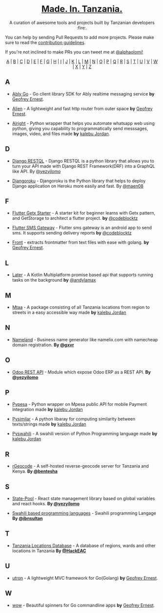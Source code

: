<h1 align="center">
  <a href="https://tanzania-developers-community.github.io/made-in-tanzania/">
    Made. In. Tanzania.
  </a>
</h1>
<p align="center">A curation of awesome tools and projects built by Tanzanian developers :fire:.

You can help by sending Pull Requests to add more projects. Please make sure to read the [contribution guidelines](https://github.com/Tanzania-Developers-Community/made-in-tanzania/blob/main/contributing.md).

If you're not inclined to make PRs you can tweet me at [@alphaolomi!](https://twitter.com/AlphaOlomi)
</p>

<p align="center">
  <a href="#A">A</a> | <a href="#B">B</a> | <a href="#C">C</a> | <a href="#D">D</a> | <a href="#E">E</a> | <a href="#F">F</a> | <a href="#G">G</a> | <a href="#H">H</a> | <a href="#I">I</a> | <a href="#J">J</a> | <a href="#K">K</a> | <a href="#L">L</a> | <a href="#M">M</a> | <a href="#N">N</a> | <a href="#O">O</a> | <a href="#P">P</a> | <a href="#Q">Q</a> | <a href="#R">R</a> | <a href="#S">S</a> | <a href="#T">T</a> | <a href="#U">U</a> | <a href="#V">V</a> | <a href="#W">W</a> | <a href="#X">X</a> | <a href="#Y">Y</a> | <a href="#Z">Z</a>
</p>

## <a name="A"> </a>A

- [Ably Go](https://github.com/ably/ably-go) - Go client library SDK for Ably realtime messaging service **by** [Geofrey Ernest](https://github.com/gernest).

- [Alien](https://github.com/gernest/alien) - A lightweight and fast http router from outer space **by** [Geofrey Ernest](https://github.com/gernest).

- [Alright](https://github.com/kalebu/alright) - Python wrapper that helps you automate whatsapp web using python, giving you capability to programmatically send messsages, images, video, and files made **by** [kalebu Jordan](https://github.com/Kalebu).

<!-- 
## <a name="B"> </a>B 
- [Project Name](https://github.com/username/projectname) - Some description. **By [@username](https://twitter.com/username)**

-->

## <a name="D"> </a>D

- [Django RESTQL](https://github.com/yezyilomo/django-restql) - Django RESTQL is a python library that allows you to turn your API made with Django REST Framework(DRF) into a GraphQL like API. By [@yezyilomo](https://twitter.com/yezyilomo)

- [Djangoroku](https://github.com/maen08/djangoroku) - Djangoroku is the Python library that helps to deploy Django application on Heroku more easily and fast. By [@maen08](https://twitter.com/maentechie)

## <a name="F"> </a>F

- [Flutter Getx Starter](https://github.com/codeblocktz/Codeblock-Flutter-Getx-Starter) - A starter kit for beginner learns with Getx pattern, and GetStorage to architect a flutter project. **by** [@codeblocktz](https://github.com/codeblocktz)

- [Flutter SMS Gateway](https://github.com/codeblocktz/sms_gateway) - Flutter sms gateway is an android app to send sms. It supports sending delivery reports **by** [@codeblocktz](https://github.com/codeblocktz)

- [Front](https://github.com/gernest/front) - extracts frontmatter from text files with ease with golang. **by** [Geofrey Ernest](https://github.com/gernest).

## <a name="L"></a>L

- [Later](https://github.com/aSoft-Ltd/later) -  A Kotlin Multiplatform promise based api that supports running tasks on the background **by** [@andylamax](https://github.com/andylamax)

## <a name="M"></a>M

- [Mtaa](https://github.com/Kalebu/mtaa) -  A package consisting of all Tanzania locations from region to streets in a easy accessible way made **by** [kalebu Jordan](https://github.com/Kalebu)

## <a name="N"> </a>N 

- [Nameland](https://github.com/gxvr/Business-Name-Generator) - Business name generator like namelix.com with namecheap domain registration. **By [@gxvr](https://twitter.com/gxvr)**

## <a name="O"></a>O

- [Odoo REST API](https://github.com/yezyilomo/odoo-rest-api) -  Module which expose Odoo ERP as a REST API. **By [@yezyilomo](https://github.com/yezyilomo)**

## <a name="P"></a>P

- [Pypesa](https://github.com/Kalebu/pypesa) - Python wrapper on Mpesa public API for mobile Payment Integration made **by** [kalebu Jordan](https://github.com/Kalebu)

- [Pysimilar](https://github.com/Kalebu/pysimilar) - A python libaray for computing similarity between texts/strings made **by** [kalebu Jordan](https://github.com/Kalebu)

- [Pyswahili](https://github.com/Kalebu/pyswahili) - A swahili version of Python Programming language made **by** [kalebu Jordan](https://github.com/Kalebu)

## <a name="R"> </a>R 

- [rGeocode](https://github.com/bentesha/rgeocode) - A self-hosted reverse-geocode server for Tanzania and Kenya. **By [@bentesha](https://github.com/bentesha)**


## <a name="S"> </a>S

- [State-Pool](https://github.com/yezyilomo/state-pool) - React state management library based on global variables and react hooks. **By [@yezyilomo](https://github.com/yezyilomo)**

- [Swahili based programming languages](https://github.com/ibnsultan/swahili-programming-language) -  Swahili programming Langage **By [@ibnsultan](https://github.com/ibnsultan)**


## <a name="T"> </a>T

- [Tanzania Locations Database](https://github.com/HackEAC/tanzania-locations-db) -  A database of regions, wards and other locations in Tanzania  **By [@HackEAC](https://github.com/HackEAC)**

## <a name="U"> </a>U

- [utron](https://github.com/gernest/utron) - A lightweight MVC framework for Go(Golang) **by** [Geofrey Ernest](https://github.com/gernest).


## <a name="W"> </a>W

- [wow](https://github.com/gernest/wow) - Beautiful spinners for Go commandline apps **by** [Geofrey Ernest](https://github.com/gernest).

